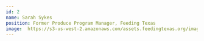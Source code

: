 ```yaml
---
id: 2
name: Sarah Sykes
position: Former Produce Program Manager, Feeding Texas
image: 	https://s3-us-west-2.amazonaws.com/assets.feedingtexas.org/images/staff/sarah-sykes.JPG
---
```

